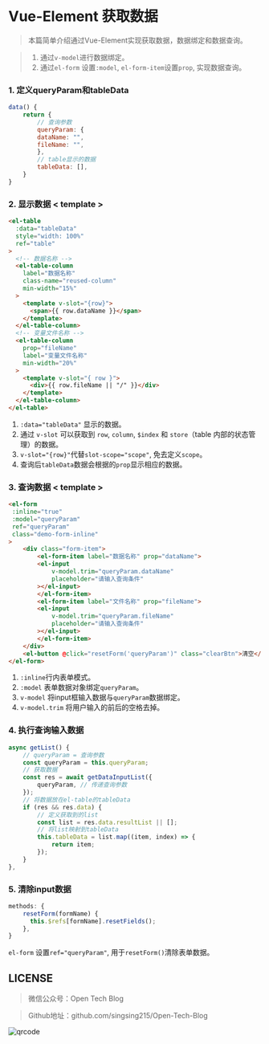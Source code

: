# Vue-Element 获取数据

> 本篇简单介绍通过Vue-Element实现获取数据，数据绑定和数据查询。

> 1. 通过`v-model`进行数据绑定。
> 2. 通过`el-form` 设置`:model`, `el-form-item`设置`prop`, 实现数据查询。

###  1. 定义queryParam和tableData

```js
data() {
    return {
        // 查询参数
        queryParam: {
        dataName: "",
        fileName: "",
        },
        // table显示的数据
        tableData: [],
    }   
}
```


###  2. 显示数据 < template >

```html
<el-table
  :data="tableData"
  style="width: 100%"
  ref="table"
>
  <!-- 数据名称 -->
  <el-table-column
    label="数据名称"
    class-name="reused-column"
    min-width="15%"
  >
    <template v-slot="{row}">
      <span>{{ row.dataName }}</span>
    </template>
  </el-table-column>
  <!-- 变量文件名称 -->
  <el-table-column
    prop="fileName"
    label="变量文件名称"
    min-width="20%"
  >
    <template v-slot="{ row }">
      <div>{{ row.fileName || "/" }}</div>
    </template>
  </el-table-column>
</el-table>

```
1. `:data="tableData"`	显示的数据。
2. 通过 `v-slot` 可以获取到 `row`, `column`, `$index` 和 `store`（table 内部的状态管理）的数据。
3. `v-slot="{row}"`代替`slot-scope="scope"`, 免去定义`scope`。
4. 查询后`tableData`数据会根据的`prop`显示相应的数据。

### 3. 查询数据 < template >

```html
<el-form
 :inline="true"
 :model="queryParam"
 ref="queryParam"
 class="demo-form-inline"
>
    <div class="form-item">
        <el-form-item label="数据名称" prop="dataName">
        <el-input
            v-model.trim="queryParam.dataName"
            placeholder="请输入查询条件"
        ></el-input>
        </el-form-item>
        <el-form-item label="文件名称" prop="fileName">
        <el-input
            v-model.trim="queryParam.fileName"
            placeholder="请输入查询条件"
        ></el-input>
        </el-form-item>
    </div>
    <el-button @click="resetForm('queryParam')" class="clearBtn">清空</el-button>
</el-form>
```

1. `:inline`行内表单模式。
2. `:model`	表单数据对象绑定`queryParam`。
3. `v-model` 将input框输入数据与`queryParam`数据绑定。
4. `v-model.trim` 将用户输入的前后的空格去掉。

###  4. 执行查询输入数据

```js
async getList() {
    // queryParam = 查询参数
    const queryParam = this.queryParam;
    // 获取数据
    const res = await getDataInputList({
        queryParam, // 传递查询参数
    });
    // 将数据放在el-table的tableData
    if (res && res.data) {
        // 定义获取到的list
        const list = res.data.resultList || [];
        // 将list映射到tableData
        this.tableData = list.map((item, index) => {
            return item;
        });
    }
},
```

###  5. 清除input数据

```js
methods: {
    resetForm(formName) {
      this.$refs[formName].resetFields();
    },
}
```

 `el-form` 设置`ref="queryParam"`, 用于`resetForm()`清除表单数据。

## LICENSE

> 微信公众号：Open Tech Blog

> Github地址：github.com/singsing215/Open-Tech-Blog

![qrcode](https://m.qpic.cn/psc?/V537Qnpi0OXnJm2Konin077jks4ap2ow/bqQfVz5yrrGYSXMvKr.cqZs491lneOtH7kLYV2wRHulaIh6H8AG0sOgrRV5IOzhOeBPqvFlOAcjrjqxHkjHf.PFLhGbXhv2NOlTTJqCDHuw!/b&bo=WAFYAQAAAAABByA!&rf=viewer_4)




